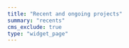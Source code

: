 ```yaml
---
title: "Recent and ongoing projects"
summary: "recents"
cms_exclude: true
type: "widget_page"
---
```


  
